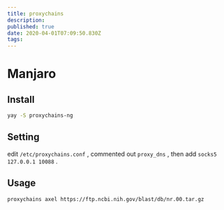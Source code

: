 ```yaml
---
title: proxychains
description: 
published: true
date: 2020-04-01T07:09:50.830Z
tags: 
---
```


# Manjaro

## Install

```bash
yay -S proxychains-ng
```

## Setting

edit `/etc/proxychains.conf` , commented out `proxy_dns` , then add `socks5 127.0.0.1 10088` .

## Usage

```bash
proxychains axel https://ftp.ncbi.nih.gov/blast/db/nr.00.tar.gz